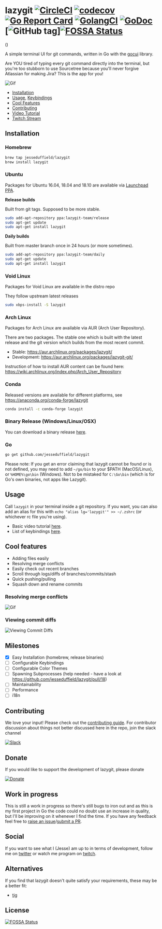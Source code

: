 # lazygit [![CircleCI](https://circleci.com/gh/jesseduffield/lazygit.svg?style=svg)](https://circleci.com/gh/jesseduffield/lazygit) [![codecov](https://codecov.io/gh/jesseduffield/lazygit/branch/master/graph/badge.svg)](https://codecov.io/gh/jesseduffield/lazygit) [![Go Report Card](https://goreportcard.com/badge/github.com/jesseduffield/lazygit)](https://goreportcard.com/report/github.com/jesseduffield/lazygit) [![GolangCI](https://golangci.com/badges/github.com/jesseduffield/lazygit.svg)](https://golangci.com) [![GoDoc](https://godoc.org/github.com/jesseduffield/lazygit?status.svg)](http://godoc.org/github.com/jesseduffield/lazygit) [![GitHub tag](https://img.shields.io/github/tag/jesseduffield/lazygit.svg)][![FOSSA Status](https://app.fossa.io/api/projects/git%2Bgithub.com%2Fglvr182%2Flazygit.svg?type=shield)](https://app.fossa.io/projects/git%2Bgithub.com%2Fglvr182%2Flazygit?ref=badge_shield)
()

A simple terminal UI for git commands, written in Go with the [gocui](https://github.com/jroimartin/gocui "gocui") library.

Are YOU tired of typing every git command directly into the terminal, but you're
too stubborn to use Sourcetree because you'll never forgive Atlassian for making
Jira? This is the app for you!


![Gif](/docs/resources/lazygit-example.gif)

  * [Installation](https://github.com/jesseduffield/lazygit#installation)
  * [Usage](https://github.com/jesseduffield/lazygit#usage),
    [Keybindings](https://github.com/jesseduffield/lazygit/blob/master/docs/Keybindings.md)
  * [Cool Features](https://github.com/jesseduffield/lazygit#cool-features)
  * [Contributing](https://github.com/jesseduffield/lazygit#contributing)
  * [Video Tutorial](https://youtu.be/VDXvbHZYeKY)
  * [Twitch Stream](https://www.twitch.tv/jesseduffield)

## Installation

### Homebrew
```sh
brew tap jesseduffield/lazygit
brew install lazygit
```

### Ubuntu
Packages for Ubuntu 16.04, 18.04 and 18.10 are available via [Launchpad PPA](https://launchpad.net/~lazygit-team).

**Release builds**

Built from git tags. Supposed to be more stable.

```sh
sudo add-apt-repository ppa:lazygit-team/release
sudo apt-get update
sudo apt-get install lazygit
```

**Daily builds**

Built from master branch once in 24 hours (or more sometimes).

```sh
sudo add-apt-repository ppa:lazygit-team/daily
sudo apt-get update
sudo apt-get install lazygit
```

### Void Linux
Packages for Void Linux are available in the distro repo

They follow upstream latest releases

```sh
sudo xbps-install -S lazygit
```

### Arch Linux
Packages for Arch Linux are available via AUR (Arch User Repository).

There are two packages. The stable one which is built with the latest release
and the git version which builds from the most recent commit.

  * Stable: https://aur.archlinux.org/packages/lazygit/
  * Development: https://aur.archlinux.org/packages/lazygit-git/

Instruction of how to install AUR content can be found here:
https://wiki.archlinux.org/index.php/Arch_User_Repository

### Conda
Released versions are available for different platforms, see https://anaconda.org/conda-forge/lazygit
```sh
conda install -c conda-forge lazygit
```

### Binary Release (Windows/Linux/OSX)
You can download a binary release [here](https://github.com/jesseduffield/lazygit/releases).

### Go
```sh
go get github.com/jesseduffield/lazygit
```

Please note:
If you get an error claiming that lazygit cannot be found or is not defined, you
may need to add `~/go/bin` to your $PATH (MacOS/Linux), or `%HOME%\go\bin`
(Windows). Not to be mistaked for `C:\Go\bin` (which is for Go's own binaries,
not apps like Lazygit).

## Usage
Call `lazygit` in your terminal inside a git repository. If you want, you can
also add an alias for this with `echo "alias lg='lazygit'" >> ~/.zshrc` (or
whichever rc file you're using).

  * Basic video tutorial [here](https://youtu.be/VDXvbHZYeKY).
  * List of keybindings
[here](/docs/Keybindings.md).

## Cool features
  * Adding files easily
  * Resolving merge conflicts
  * Easily check out recent branches
  * Scroll through logs/diffs of branches/commits/stash
  * Quick pushing/pulling
  * Squash down and rename commits

### Resolving merge conflicts
![Gif](/docs/resources/resolving-merge-conflicts.gif)

### Viewing commit diffs
![Viewing Commit Diffs](/docs/resources/viewing-commit-diffs.png)

## Milestones
- [x] Easy Installation (homebrew, release binaries)
- [ ] Configurable Keybindings
- [ ] Configurable Color Themes
- [ ] Spawning Subprocesses (help needed - have a look at https://github.com/jesseduffield/lazygit/pull/18)
- [ ] Maintainability
- [ ] Performance
- [ ] i18n

## Contributing
We love your input! Please check out the [contributing guide](CONTRIBUTING.md).
For contributor discussion about things not better discussed here in the repo, join the slack channel

[![Slack](/docs/resources/slack_rgb.png)](https://join.slack.com/t/lazygit/shared_invite/enQtNDE3MjIwNTYyMDA0LTM3Yjk3NzdiYzhhNTA1YjM4Y2M4MWNmNDBkOTI0YTE4YjQ1ZmI2YWRhZTgwNjg2YzhhYjg3NDBlMmQyMTI5N2M)

## Donate
If you would like to support the development of lazygit, please donate

[![Donate](https://d1iczxrky3cnb2.cloudfront.net/button-medium-blue.png)](https://donorbox.org/lazygit)

## Work in progress
This is still a work in progress so there's still bugs to iron out and as this
is my first project in Go the code could no doubt use an increase in quality,
but I'll be improving on it whenever I find the time. If you have any feedback
feel free to [raise an issue](https://github.com/jesseduffield/lazygit/issues)/[submit a PR](https://github.com/jesseduffield/lazygit/pulls).

## Social
If you want to see what I (Jesse) am up to in terms of development, follow me on
[twitter](https://twitter.com/DuffieldJesse) or watch me program on
[twitch](https://www.twitch.tv/jesseduffield).

## Alternatives
If you find that lazygit doesn't quite satisfy your requirements, these may be a better fit:
- [tig](https://github.com/jonas/tig)


## License
[![FOSSA Status](https://app.fossa.io/api/projects/git%2Bgithub.com%2Fglvr182%2Flazygit.svg?type=large)](https://app.fossa.io/projects/git%2Bgithub.com%2Fglvr182%2Flazygit?ref=badge_large)